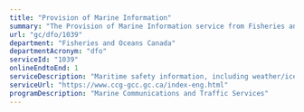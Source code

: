 ```yaml
---
title: "Provision of Marine Information"
summary: "The Provision of Marine Information service from Fisheries and Oceans Canada is available end-to-end online, according to the GC Service Inventory."
url: "gc/dfo/1039"
department: "Fisheries and Oceans Canada"
departmentAcronym: "dfo"
serviceId: "1039"
onlineEndtoEnd: 1
serviceDescription: "Maritime safety information, including weather/ice information and Navigational Warnings on hazards to navigation, is collected, broadcast and/or disseminated to stakeholders, OGDs and marine industry."
serviceUrl: "https://www.ccg-gcc.gc.ca/index-eng.html"
programDescription: "Marine Communications and Traffic Services"
---
```

